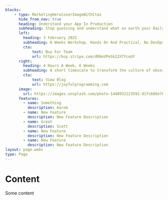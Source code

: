 ```yaml
---
blocks:
    - type: MarketingHeroCoverImageWithCtas
      hide_from_nav: true
      heading: Understand your App In Production
      subheading: Stop guessing and understand what on earth your Rails app is **actually doing**.
      left:
        heading: 3 February 2025
        subheading: 6 Weeks Workshop. Hands On And Practical. No DevOps Experience Needed. Less Than 4 Hours A Week. Designed For Seniors And Leads. Solo Or Team Workshops.
        cta:
            text: Buy For Team
            url: https://buy.stripe.com/dR6eVPeSk22X7YceUY
      right:
        heading: 4 Hours A Week, 6 Weeks
        subheading: A short timescale to transform the culture of observability in your team. No DevOps experience needed.
        cta:
            text: View Blog
            url: https://joyfulprogramming.com
      image:
        url: https://images.unsplash.com/photo-1448932223592-d1fc686e76ea
      features:
        - name: Something
          description: Aarom
        - name: New Feature
          description: New Feature Description
        - name: Great
          description: Scott
        - name: New Feature
          description: New Feature Description
        - name: New Feature
          description: New Feature Description
layout: page.webc
type: Page
---
```


# Content

Some content